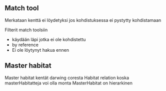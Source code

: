 ## Match tool
Merkataan kenttä ei löydetyksi jos kohdistuksessa ei pystytty kohdistamaan

Filterit match toolsiin
* käydään läpi jotka ei ole kohdistettu
* by reference
* Ei ole löytynyt hakua ennen
	
## Master habitat
Master habitat kentät darwing coresta
Habitat relation koska masterHabitatteja voi olla monta
MasterHabitat on hierarkinen